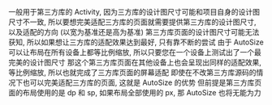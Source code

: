 一般用于第三方库的 Activity, 因为三方库的设计图尺寸可能和项目自身的设计图尺寸不一致, 所以要想完美适配三方库的页面就需要提供第三方库的设计图尺寸, 以及适配的方向 (以宽为基准还是高为基准)
第三方库页面的设计图尺寸可能无法获知, 所以如果想让三方库的适配效果达到最好, 只有靠不断的尝试
由于 AutoSize 可以让布局在所有设备上都等比例缩放, 所以只要您在一个设备上测试出了一个最完美的设计图尺寸
那这个第三方库页面在其他设备上也会呈现出同样的适配效果, 等比例缩放, 所以也就完成了三方库页面的屏幕适配
即使在不改第三方库源码的情况下也可以完美适配三方库的页面, 这就是 AutoSize 的优势
但前提是第三方库页面的布局使用的是 dp 和 sp, 如果布局全部使用的 px, 那 AutoSize 也将无能为力
